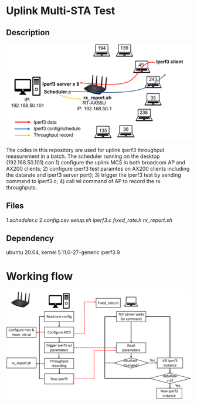 # Uplink Multi-STA Test
## Description
![testbed](figures/uplink_testbed.png)

The codes in this repository are used for uplink iperf3 throughput measurement in a batch. The scheduler running on the desktop (192.168.50.101) can 1) configure the uplink MCS in both broadcom AP and AX200 clients; 2) configure iperf3 test paramtes on AX200 clients including the datarate and iperf3 server port); 3) trigger the iperf3 test by sending command to iperf3.c; 4) call wl command of AP to record the rx throughputs.
## Files
1.*scheduler.c*
2.*config.csv*
*setup.sh*
*iperf3.c*
*fixed_rate.h*
*rx_report.sh*

## Dependency
ubuntu 20.04, kernel 5.11.0-27-generic
iperf3.9 

# Working flow
![testbed](figures/flowchart.png)
